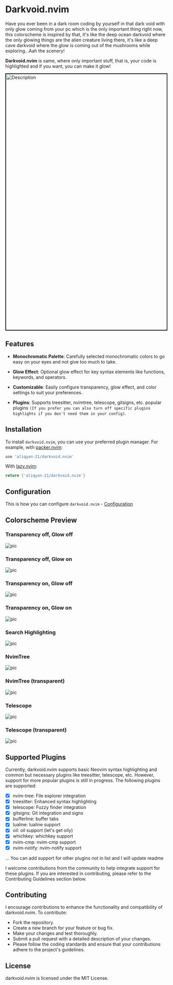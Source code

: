 # Darkvoid.nvim

Have you ever been in a dark room coding by yourself in that dark void with only glow coming from your pc which is the
only important thing right now, this colorscheme is inspired by that, it's like the deep ocean darkvoid where the only glowing things
are the alien creature living there, it's like a deep cave darkvoid where the glow is coming
out of the mushrooms while exploring...Aah the scenery!

**Darkvoid.nvim** is same, where only important stuff, that is, your code is highlighted and if you want, you can make it glow!

<img src="preview/darkvoid.png" alt="Description" width="800" style="border: 2px solid #111;">

## Features

- **Monochromatic Palette**: Carefully selected monochromatic colors to go easy on your eyes and not give too much to take.

- **Glow Effect**: Optional glow effect for key syntax elements like functions, keywords, and operators.

- **Customizable**: Easily configure transparency, glow effect, and color settings to suit your preferences.

- **Plugins**: Supports treesitter, nvimtree, telescope, gitsigns, etc. popular plugins `(If you prefer you can also turn off specific plugins highlights if you don't need them in your config)`.

## Installation

To install `darkvoid.nvim`, you can use your preferred plugin manager. For example, with [packer.nvim](https://github.com/wbthomason/packer.nvim):

```lua
use 'aliqyan-21/darkvoid.nvim'
```

With [lazy.nvim](https://github.com/folke/lazy.nvim):

```lua
return {'aliqyan-21/darkvoid.nvim'}
```

## Configuration

This is how you can configure `darkvoid.nvim` - [Configuration](config.md)

## Colorscheme Preview

### Transparency off, Glow off

![pic](preview/tfgf.png)

### Transparency off, Glow on

![pic](preview/tfgt.png)

### Transparency on, Glow off

![pic](preview/ttgf.png)

### Transparency on, Glow on

![pic](preview/ttgt.png)

### Search Highlighting

![pic](preview/search_highlighting.png)

### NvimTree

![pic](<preview/nvimtree(tf).png>)

### NvimTree (transparent)

![pic](<preview/nvimtree(tt).png>)

### Telescope

![pic](<preview/telescope(tf).png>)

### Telescope (transparent)

![pic](<preview/telescope(tt).png>)

## Supported Plugins

Currently, darkvoid.nvim supports basic Neovim syntax highlighting and common but necessary plugins like treesitter, telescope, etc.
However, support for more popular plugins is still in progress. The following plugins are supported:

- [x] nvim-tree: File explorer integration
- [x] treesitter: Enhanced syntax highlighting
- [x] telescope: Fuzzy finder integration
- [x] gitsigns: Git integration and signs
- [x] bufferline: buffer tabs
- [x] lualine: lualine support
- [x] oil: oil support (let's get oily)
- [x] whichkey: whichkey support
- [x] nvim-cmp: nvim-cmp support
- [x] nvim-notify: nvim-notify support

... You can add support for other plugins not in list and I will update readme

I welcome contributions from the community to help integrate support for these plugins. If you are interested in contributing, please refer to the Contributing Guidelines section below.

## Contributing

I encourage contributions to enhance the functionality and compatibility of darkvoid.nvim. To contribute:

- Fork the repository.
- Create a new branch for your feature or bug fix.
- Make your changes and test thoroughly.
- Submit a pull request with a detailed description of your changes.
- Please follow the coding standards and ensure that your contributions adhere to the project's guidelines.

## License

darkvoid.nvim is licensed under the MIT License.
